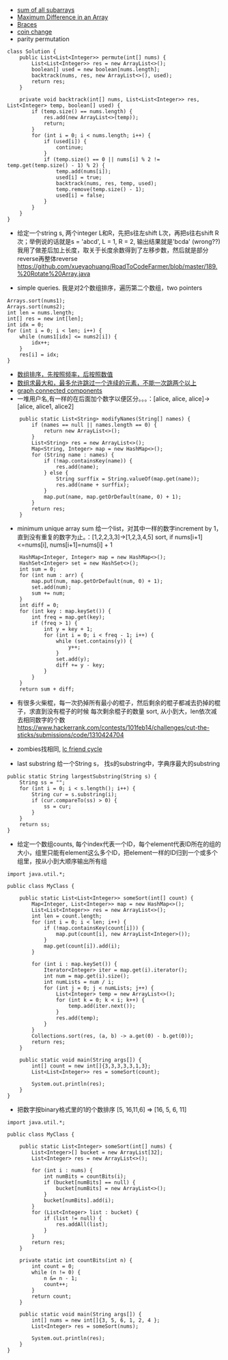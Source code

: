 * [sum of all subarrays](https://www.geeksforgeeks.org/sum-of-all-subarrays/)
* [Maximum Difference in an Array](https://leetcode.com/problems/best-time-to-buy-and-sell-stock/description/)
* [Braces](https://leetcode.com/problems/valid-parentheses/description/)
* [coin change](https://leetcode.com/problems/coin-change/description/)
* parity permutation

```
class Solution {
    public List<List<Integer>> permute(int[] nums) {
        List<List<Integer>> res = new ArrayList<>();
        boolean[] used = new boolean[nums.length];
        backtrack(nums, res, new ArrayList<>(), used);
        return res;
    }
    
    private void backtrack(int[] nums, List<List<Integer>> res, List<Integer> temp, boolean[] used) {
        if (temp.size() == nums.length) {
            res.add(new ArrayList<>(temp));
            return;
        }
        for (int i = 0; i < nums.length; i++) {
            if (used[i]) {
                continue;
            }
            if (temp.size() == 0 || nums[i] % 2 != temp.get(temp.size() - 1) % 2) {
                temp.add(nums[i]);
                used[i] = true;
                backtrack(nums, res, temp, used);
                temp.remove(temp.size() - 1);
                used[i] = false;
            }
        }
    }
}
```

* 给定一个string s, 两个integer L和R，先把s往左shift L次，再把s往右shift R次；举例说的话就是s = 'abcd', L = 1, R = 2, 输出结果就是'bcda' (wrong??)我用了做差后加上长度，取关于长度余数得到了左移步数，然后就是部分reverse再整体reverse   https://github.com/xueyaohuang/RoadToCodeFarmer/blob/master/189.%20Rotate%20Array.java

* simple queries. 我是对2个数组排序，遍历第二个数组，two pointers

```
Arrays.sort(nums1);
Arrays.sort(nums2);
int len = nums.length;
int[] res = new int[len];
int idx = 0;
for (int i = 0; i < len; i++) {
    while (nums1[idx] <= nums2[i]) {
        idx++;
    }
    res[i] = idx;
}
```

* [数组排序，先按照频率，后按照数值](https://leetcode.com/problems/top-k-frequent-words/description/)
* [数组求最大和，最多允许跳过一个连续的元素，不能一次跳两个以上](https://www.geeksforgeeks.org/maximum-sum-subarray-removing-one-element/)
* [graph connected components](https://leetcode.com/problems/number-of-islands/description/)
* 一堆用户名,有一样的在后面加个数字以便区分。。。：[alice, alice, alice]->[alice, alice1, alice2]
```
    public static List<String> modifyNames(String[] names) {
        if (names == null || names.length == 0) {
            return new ArrayList<>();
        }
        List<String> res = new ArrayList<>();
        Map<String, Integer> map = new HashMap<>();
        for (String name : names) {
            if (!map.containsKey(name)) {
                res.add(name);
            } else {
                String surffix = String.valueOf(map.get(name));
                res.add(name + surffix);
            }
            map.put(name, map.getOrDefault(name, 0) + 1);
        }
        return res;
    }
```

* minimum unique array sum 给一个list，对其中一样的数字increment by 1，直到没有重复的数字为止。：[1,2,2,3,3]->[1,2,3,4,5]
sort, if nums[i+1]<=nums[i], nums[i+1]=nums[i] + 1
```
    HashMap<Integer, Integer> map = new HashMap<>();
    HashSet<Integer> set = new HashSet<>();
    int sum = 0;
    for (int num : arr) {
        map.put(num, map.getOrDefault(num, 0) + 1);
        set.add(num);
        sum += num;
    }
    int diff = 0;
    for (int key : map.keySet()) {
        int freq = map.get(key);
        if (freq > 1) {
            int y = key + 1;
            for (int i = 0; i < freq - 1; i++) {
                while (set.contains(y)) {
                    y++;
                }
                set.add(y);
                diff += y - key;
            }
        }
    }
    return sum + diff;
```
* 有很多火柴棍，每一次扔掉所有最小的棍子，然后剩余的棍子都减去扔掉的棍子，求直到没有棍子的时候 每次剩余棍子的数量
sort, 从小到大，len依次减去相同数字的个数
https://www.hackerrank.com/contests/101feb14/challenges/cut-the-sticks/submissions/code/1310424704
* zombies找相同, [lc friend cycle](https://leetcode.com/problems/friend-circles/description/)

* last substring 给一个String s， 找s的substring中，字典序最大的substring

```
public static String largestSubstring(String s) {
    String ss = "";
    for (int i = 0; i < s.length(); i++) {
        String cur = s.substring(i);
        if (cur.compareTo(ss) > 0) {
            ss = cur;
        }
    }
    return ss;
}
```

* 给定一个数组counts, 每个index代表一个ID，每个element代表ID所在的组的大小，组里只能有element这么多个ID，把element一样的ID归到一个或多个组里，按从小到大顺序输出所有组

```
import java.util.*;

public class MyClass {
    
    public static List<List<Integer>> someSort(int[] count) {
        Map<Integer, List<Integer>> map = new HashMap<>();
        List<List<Integer>> res = new ArrayList<>();
        int len = count.length;
        for (int i = 0; i < len; i++) {
            if (!map.containsKey(count[i])) {
                map.put(count[i], new ArrayList<Integer>());
            }
            map.get(count[i]).add(i);
        }
        
        for (int i : map.keySet()) {
            Iterator<Integer> iter = map.get(i).iterator();
            int num = map.get(i).size();
            int numLists = num / i;
            for (int j = 0; j < numLists; j++) {
                List<Integer> temp = new ArrayList<>();
                for (int k = 0; k < i; k++) {
                    temp.add(iter.next());
                }
                res.add(temp);
            }
        }
        Collections.sort(res, (a, b) -> a.get(0) - b.get(0));
        return res;
    }
    
    public static void main(String args[]) {
        int[] count = new int[]{3,3,3,3,3,1,3};
        List<List<Integer>> res = someSort(count);

        System.out.println(res);
    }
}
```

* 把数字按binary格式里的1的个数排序 [5, 16,11,6] => [16, 5, 6, 11]


```
import java.util.*;

public class MyClass {
    
    public static List<Integer> someSort(int[] nums) {
        List<Integer>[] bucket = new ArrayList[32];
        List<Integer> res = new ArrayList<>();
        
        for (int i : nums) {
            int numBits = countBits(i);
            if (bucket[numBits] == null) {
                bucket[numBits] = new ArrayList<>();
            }
            bucket[numBits].add(i);
        }
        for (List<Integer> list : bucket) {
            if (list != null) {
                res.addAll(list);
            }
        }
        return res;
    }
    
    private static int countBits(int n) {
        int count = 0;
        while (n != 0) {
            n &= n - 1;
            count++;
        }
        return count;
    }
    
    public static void main(String args[]) {
        int[] nums = new int[]{3, 5, 6, 1, 2, 4 };
        List<Integer> res = someSort(nums);

        System.out.println(res);
    }
}
```
